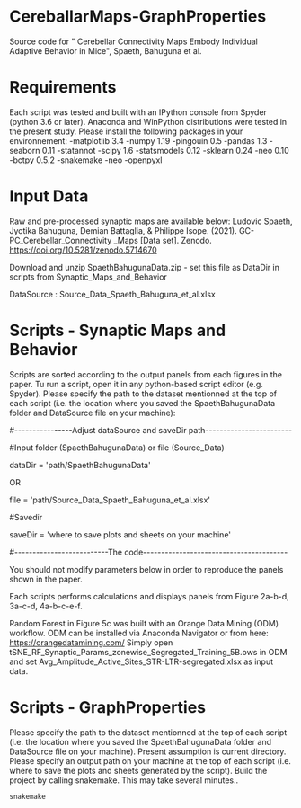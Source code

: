 # CereballarMaps-GraphProperties
Source code for " Cerebellar Connectivity Maps Embody Individual Adaptive Behavior in Mice", Spaeth, Bahuguna et al. 

# Requirements 
Each script was tested and built with an IPython console from Spyder (python 3.6 or later). Anaconda and WinPython distributions were tested in the present study. Please install the following packages in your environnement:
-matplotlib 3.4
-numpy 1.19
-pingouin 0.5
-pandas 1.3
-seaborn 0.11
-statannot 
-scipy 1.6
-statsmodels 0.12
-sklearn 0.24
-neo 0.10
-bctpy 0.5.2
-snakemake
-neo
-openpyxl


# Input Data
Raw and pre-processed synaptic maps are available below:
Ludovic Spaeth, Jyotika Bahuguna, Demian Battaglia, & Philippe Isope. (2021). GC-PC_Cerebellar_Connectivity _Maps [Data set]. Zenodo. https://doi.org/10.5281/zenodo.5714670

Download and unzip SpaethBahugunaData.zip - set this file as DataDir in scripts from Synaptic_Maps_and_Behavior

DataSource : Source_Data_Spaeth_Bahuguna_et_al.xlsx

# Scripts - Synaptic Maps and Behavior
Scripts are sorted according to the output panels from each figures in the paper. Tu run a script, open it in any python-based script editor (e.g. Spyder). Please specify the path to the dataset mentionned at the top of each script (i.e. the location where you saved the SpaethBahugunaData folder and DataSource file on your machine): 

#----------------Adjust dataSource and saveDir path------------------------

#Input folder (SpaethBahugunaData) or file (Source_Data)

dataDir = 'path/SpaethBahugunaData'

OR

file = 'path/Source_Data_Spaeth_Bahuguna_et_al.xlsx'

#Savedir 

saveDir =  'where to save plots and sheets on your machine'

#--------------------------The code----------------------------------------

You should not modify parameters below in order to reproduce the panels shown in the paper. 

Each scripts performs calculations and displays panels from Figure 2a-b-d, 3a-c-d, 4a-b-c-e-f.  

Random Forest in Figure 5c was built with an Orange Data Mining (ODM) workflow. ODM can be installed via Anaconda Navigator or from here: https://orangedatamining.com/
Simply open tSNE_RF_Synaptic_Params_zonewise_Segregated_Training_5B.ows in ODM and set Avg_Amplitude_Active_Sites_STR-LTR-segregated.xlsx as input data. 


# Scripts - GraphProperties
Please specify the path to the dataset mentionned at the top of each script (i.e. the location where you saved the SpaethBahugunaData folder and DataSource file on your machine). Present assumption is current directory.
Please specify an output path on your machine at the top of each script (i.e. where to save the plots and sheets generated by the script). 
Build the project by calling snakemake. This may take several minutes..

```bash
snakemake
```

